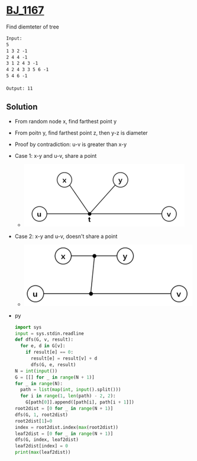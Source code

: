 # [BJ_1167](https://acmicpc.net/problem/1167)

Find diemteter of tree


```txt
Input:
5
1 3 2 -1
2 4 4 -1
3 1 2 4 3 -1
4 2 4 3 3 5 6 -1
5 4 6 -1

Output: 11
```

## Solution

* From random node x, find farthest point y
* From poitn y, find farthest point z, then y-z is diameter

* Proof by contradiction: u-v is greater than x-y

* Case 1: x-y and u-v, share a point
  * ![Case 1](images/20210602_012050.png)

* Case 2: x-y and u-v, doesn't share a point
  * ![Case 2](images/20210602_012336.png)

* py

  ```py
  import sys
  input = sys.stdin.readline
  def dfs(G, v, result):
    for e, d in G[v]:
      if result[e] == 0:
        result[e] = result[v] + d
        dfs(G, e, result)
  N = int(input())
  G = [[] for _ in range(N + 1)]
  for _ in range(N):
    path = list(map(int, input().split()))
    for i in range(1, len(path) - 2, 2):
      G[path[0]].append([path[i], path[i + 1]])
  root2dist = [0 for _ in range(N + 1)]
  dfs(G, 1, root2dist)
  root2dist[1]=0
  index = root2dist.index(max(root2dist))
  leaf2dist = [0 for _ in range(N + 1)]
  dfs(G, index, leaf2dist)
  leaf2dist[index] = 0
  print(max(leaf2dist))
  ```
